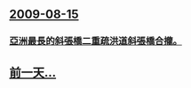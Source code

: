 ## [2009-08-15](/zh/news/2009/08/15/index.md)

### [ 亞洲最長的斜張橋二重疏洪道斜張橋合攏。](/zh/news/2009/08/15/亞洲最長的斜張橋二重疏洪道斜張橋合攏.md)
## [前一天...](/zh/news/2009/08/14/index.md)


